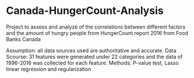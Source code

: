 # Canada-HungerCount-Analysis

Project to assess and analyze of the correlations between different factors and the amount of hungry people from HungerCount report 2016 from Food Banks Canada

Assumption: all data sources used are authoritative and accurate.
Data Scourse: 31 features were generated under 22 categories and the data of 1996-2016 was collected for each feature. 
Methods: P-value test, Lasso linear regression and regularization

